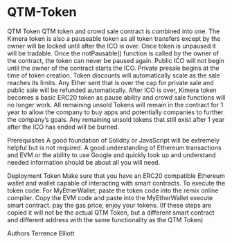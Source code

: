 # QTM-Token
QTM Token
QTM token and crowd sale contract is combined into one. The Kimera token is also a pauseable token as all token transfers except by the owner will be locked until after the ICO is over. Once token is unpaused it will be tradable. Once the notPausable() function is called by the owner of the contract, the token can never be paused again. Public ICO will not begin until the owner of the contract starts the ICO. Private presale begins at the time of token creation. Token discounts will automatically scale as the sale reaches its limits. Any Ether sent that is over the cap for private sale and public sale will be refunded automatically. After ICO is over, Kimera token becomes a basic ERC20 token as pause ability and crowd sale functions will no longer work. All remaining unsold Tokens will remain in the contract for 1 year to allow the company to buy apps and potentially companies to further the company’s goals. Any remaining unsold tokens that still exist after 1 year after the ICO has ended will be burned.

Prerequisites
A good foundation of Solidity or JavaScript will be extremely helpful but is not required. A good understanding of Ethereum transactions and EVM or the ability to use Google and quickly look up and understand needed information should be about all you will need.

Deployment
Token
Make sure that you have an ERC20 compatible Ethereum wallet and wallet capable of interacting with smart contracts. To execute the token code: For MyEtherWallet; paste the token code into the remix online compiler. Copy the EVM code and paste into the MyEtherWallet execute smart contract. pay the gas price, enjoy your tokens. (If these steps are copied it will not be the actual QTM Token, but a different smart contract and different address with the same functionality as the QTM Token)

Authors
Terrence Elliott
